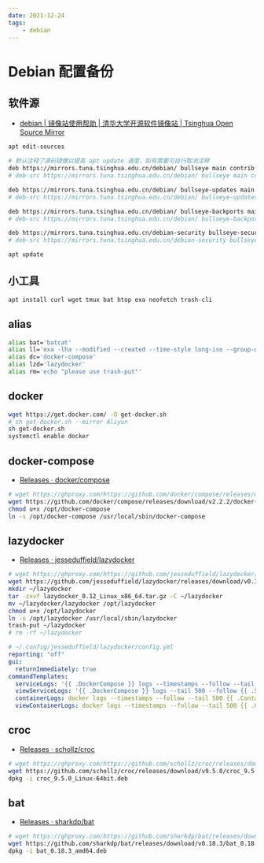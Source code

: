 ```yaml
---
date: 2021-12-24
tags:
    - debian
---
```

# Debian 配置备份

<!-- more -->

## 软件源

- [debian | 镜像站使用帮助 | 清华大学开源软件镜像站 | Tsinghua Open Source Mirror](https://mirrors.tuna.tsinghua.edu.cn/help/debian/)

```bash
apt edit-sources
```

```bash
# 默认注释了源码镜像以提高 apt update 速度，如有需要可自行取消注释
deb https://mirrors.tuna.tsinghua.edu.cn/debian/ bullseye main contrib non-free
# deb-src https://mirrors.tuna.tsinghua.edu.cn/debian/ bullseye main contrib non-free

deb https://mirrors.tuna.tsinghua.edu.cn/debian/ bullseye-updates main contrib non-free
# deb-src https://mirrors.tuna.tsinghua.edu.cn/debian/ bullseye-updates main contrib non-free

deb https://mirrors.tuna.tsinghua.edu.cn/debian/ bullseye-backports main contrib non-free
# deb-src https://mirrors.tuna.tsinghua.edu.cn/debian/ bullseye-backports main contrib non-free

deb https://mirrors.tuna.tsinghua.edu.cn/debian-security bullseye-security main contrib non-free
# deb-src https://mirrors.tuna.tsinghua.edu.cn/debian-security bullseye-security main contrib non-free
```

```bash
apt update
```

## 小工具

```bash
apt install curl wget tmux bat htop exa neofetch trash-cli
```

## alias

```bash
alias bat='batcat'
alias ll='exa -lha --modified --created --time-style long-iso --group-directories-first'
alias dc='docker-compose'
alias lzd='lazydocker'
alias rm='echo "please use trash-put"'
```

## docker

```bash
wget https://get.docker.com/ -O get-docker.sh
# sh get-docker.sh --mirror Aliyun
sh get-docker.sh
systemctl enable docker
```

## docker-compose

- [Releases · docker/compose](https://github.com/docker/compose/releases)

```bash
# wget https://ghproxy.com/https://github.com/docker/compose/releases/download/v2.2.2/docker-compose-linux-x86_64 -O /opt/docker-compose
wget https://github.com/docker/compose/releases/download/v2.2.2/docker-compose-linux-x86_64 -O /opt/docker-compose
chmod u+x /opt/docker-compose
ln -s /opt/docker-compose /usr/local/sbin/docker-compose
```

## lazydocker

- [Releases · jesseduffield/lazydocker](https://github.com/jesseduffield/lazydocker/releases)

```bash
# wget https://ghproxy.com/https://github.com/jesseduffield/lazydocker/releases/download/v0.12/lazydocker_0.12_Linux_x86_64.tar.gz
wget https://github.com/jesseduffield/lazydocker/releases/download/v0.12/lazydocker_0.12_Linux_x86_64.tar.gz
mkdir ~/lazydocker
tar -zxvf lazydocker_0.12_Linux_x86_64.tar.gz -C ~/lazydocker
mv ~/lazydocker/lazydocker /opt/lazydocker
chmod u+x /opt/lazydocker
ln -s /opt/lazydocker /usr/local/sbin/lazydocker
trash-put ~/lazydocker
# rm -rf ~/lazydocker
```

```yaml
# ~/.config/jesseduffield/lazydocker/config.yml
reporting: "off"
gui:
  returnImmediately: true
commandTemplates:
  serviceLogs: '{{ .DockerCompose }} logs --timestamps --follow --tail 500 {{ .Service.Name }}'
  viewServiceLogs: '{{ .DockerCompose }} logs --tail 500 --follow {{ .Service.Name }}'
  containerLogs: docker logs --timestamps --follow --tail 500 {{ .Container.ID }}
  viewContainerLogs: docker logs --timestamps --follow --tail 500 {{ .Container.ID}}
```

## croc

- [Releases · schollz/croc](https://github.com/schollz/croc/releases)

```bash
# wget https://ghproxy.com/https://github.com/schollz/croc/releases/download/v9.5.0/croc_9.5.0_Linux-64bit.deb
wget https://github.com/schollz/croc/releases/download/v9.5.0/croc_9.5.0_Linux-64bit.deb
dpkg -i croc_9.5.0_Linux-64bit.deb
```

## bat

- [Releases · sharkdp/bat](https://github.com/sharkdp/bat/releases)

```bash
# wget https://ghproxy.com/https://github.com/sharkdp/bat/releases/download/v0.18.3/bat_0.18.3_amd64.deb
wget https://github.com/sharkdp/bat/releases/download/v0.18.3/bat_0.18.3_amd64.deb
dpkg -i bat_0.18.3_amd64.deb
```
